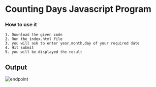 # Counting Days Javascript Program


### How to use it
```
1. Download the given code
2. Run the index.html file
3. you will ask to enter year,month,day of your required date
4. Hit submit
5. you will be displayed the result

```
## Output 

![endpoint](https://github.com/Tejas1510/hacking-tools-scripts/blob/counting/Javascript/CountingDays/images/image1.png)

